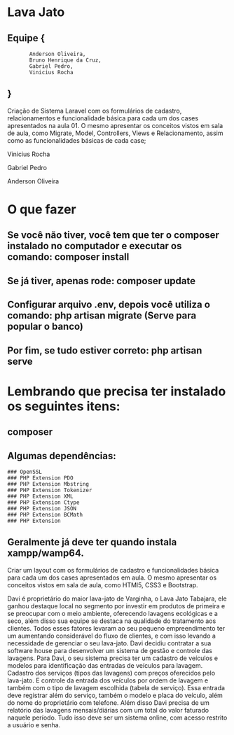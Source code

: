 # Lava Jato

## Equipe {
           Anderson Oliveira,
           Bruno Henrique da Cruz,
           Gabriel Pedro,
           Vinicius Rocha
##        }

Criação de Sistema Laravel com os formulários de cadastro, relacionamentos e funcionalidade básica para cada um dos cases apresentados na aula 01. O mesmo apresentar os conceitos vistos em sala de aula, como Migrate, Model, Controllers, Views e Relacionamento, assim como as funcionalidades básicas de cada case;

Vinicius Rocha

Gabriel Pedro

Anderson Oliveira

# O que fazer #
  ## Se você não tiver, você tem que ter o composer instalado no computador e executar os comando: composer install
  ## Se já tiver, apenas rode: composer update
  ## Configurar arquivo .env, depois você utiliza o comando: php artisan migrate (Serve para popular o banco)
  ## Por fim, se tudo estiver correto: php artisan serve
  
# Lembrando que precisa ter instalado os seguintes itens:
  ## composer
  ## Algumas dependências: 
    ### OpenSSL
    ### PHP Extension PDO
    ### PHP Extension Mbstring
    ### PHP Extension Tokenizer
    ### PHP Extension XML
    ### PHP Extension Ctype
    ### PHP Extension JSON 
    ### PHP Extension BCMath 
    ### PHP Extension
  ## Geralmente já deve ter quando instala xampp/wamp64.

Criar um layout com os formulários de cadastro e funcionalidades básica para cada um dos cases apresentados em aula.
O mesmo apresentar os conceitos vistos em sala de aula, como HTMl5, CSS3 e Bootstrap.

Davi é proprietário do maior lava-jato de Varginha, o Lava Jato Tabajara, ele ganhou destaque local no segmento por investir em produtos de primeira e se preocupar com o meio ambiente, oferecendo lavagens ecológicas e a seco, além disso sua equipe se destaca na qualidade do tratamento aos clientes. Todos esses fatores levaram ao seu pequeno empreendimento ter um aumentando considerável do fluxo de clientes, e com isso levando a necessidade de gerenciar o seu lava-jato. 
Davi decidiu contratar a sua software house para desenvolver um sistema de gestão e controle das lavagens. Para Davi, o seu sistema precisa ter um cadastro de veículos e modelos para identificação das entradas de veículos para lavagem. Cadastro dos serviços (tipos das lavagens) com preços oferecidos pelo lava-jato. E controle da entrada dos veículos por ordem de lavagem e também com o tipo de lavagem escolhida (tabela de serviço). Essa entrada deve registrar além do serviço, também o modelo e placa do veículo, além do nome do proprietário com telefone. Além disso Davi precisa de um relatório das lavagens mensais/diárias com um total do valor faturado naquele período. Tudo isso deve ser um sistema online, com acesso restrito a usuário e senha.
